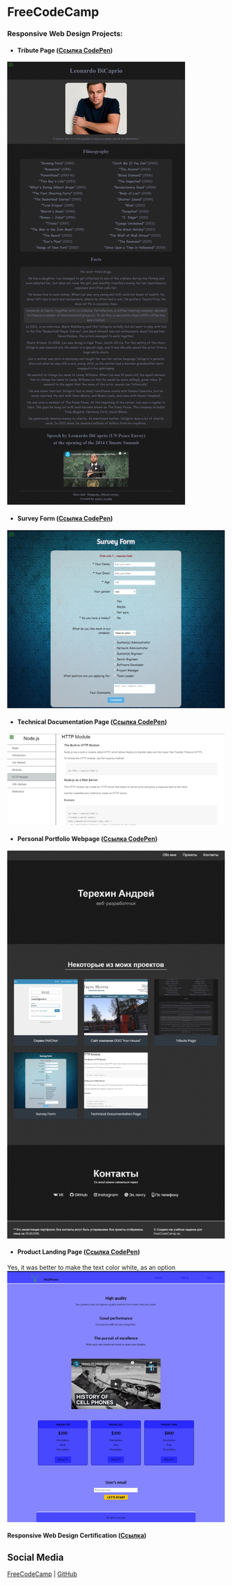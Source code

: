 # FreeCodeCamp

### Responsive Web Design Projects:

* #### Tribute Page ([Ссылка CodePen](https://codepen.io/andrewter/full/NWKeMZW))
![Tribute Page](https://github.com/AndrewTer/freeCodeCamp/blob/master/Responsive-Web-Design-Projects/Tribute-Page/tribute_page.png)
* #### Survey Form ([Ссылка CodePen](https://codepen.io/andrewter/full/JjPxEwo))
![Survey Form](https://github.com/AndrewTer/freeCodeCamp/blob/master/Responsive-Web-Design-Projects/Survey-Form/survey_form.png)
* #### Technical Documentation Page ([Ссылка CodePen](https://codepen.io/andrewter/full/RwbvZwV))
![Technical Documentation Page](https://github.com/AndrewTer/freeCodeCamp/blob/master/Responsive-Web-Design-Projects/Technical-Documentation-Page/technical_documentation_page.png)
* #### Personal Portfolio Webpage ([Ссылка CodePen](https://codepen.io/andrewter/full/aboMdwv))
![Personal Portfolio Webpage](https://github.com/AndrewTer/freeCodeCamp/blob/master/Responsive-Web-Design-Projects/Personal-Portfolio-Webpage/personal_portfolio_webpage.png)
* #### Product Landing Page ([Ссылка CodePen](https://codepen.io/andrewter/full/xxKBOmo))
Yes, it was better to make the text color white, as an option
![Product Landing Page](https://raw.githubusercontent.com/AndrewTer/freeCodeCamp/master/Responsive-Web-Design-Projects/Product-Landing-Page/product_landing_page.png)

#### Responsive Web Design Certification ([Ссылка](https://www.freecodecamp.org/certification/andrey-terehin/responsive-web-design))

## Social Media
[FreeCodeCamp](https://www.freecodecamp.org/portfolio/andrey-terehin) | [GitHub](https://github.com/AndrewTer)
